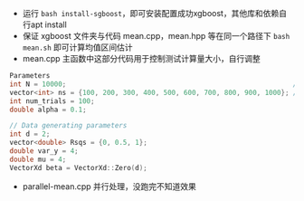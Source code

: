 - 运行 ``bash install-sgboost``，即可安装配置成功xgboost，其他库和依赖自行apt install
- 保证 xgboost 文件夹与代码 mean.cpp，mean.hpp 等在同一个路径下 ``bash mean.sh`` 即可计算均值区间估计
- mean.cpp 主函数中这部分代码用于控制测试计算量大小，自行调整

```cpp
Parameters
int N = 10000;                                                        // Size of unlabeled data
vector<int> ns = {100, 200, 300, 400, 500, 600, 700, 800, 900, 1000}; // Sizes of labeled data
int num_trials = 100;
double alpha = 0.1;

// Data generating parameters
int d = 2;
vector<double> Rsqs = {0, 0.5, 1};
double var_y = 4;
double mu = 4;
VectorXd beta = VectorXd::Zero(d);
```

- parallel-mean.cpp 并行处理，没跑完不知道效果
